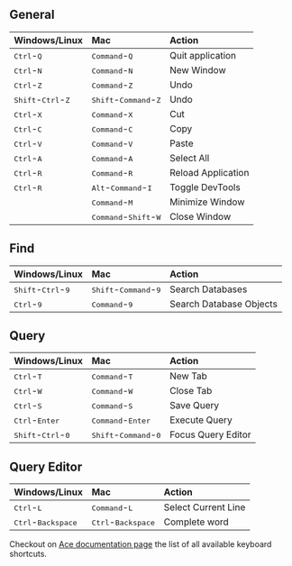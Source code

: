 ## General

| Windows/Linux                  | Mac                            | Action                         |
|:-------------------------------|:-------------------------------|:-------------------------------|
| <kbd>Ctrl</kbd>-<kbd>Q</kbd> | <kbd>Command</kbd>-<kbd>Q</kbd> | Quit application |
| <kbd>Ctrl</kbd>-<kbd>N</kbd> | <kbd>Command</kbd>-<kbd>N</kbd> | New Window |
| <kbd>Ctrl</kbd>-<kbd>Z</kbd> | <kbd>Command</kbd>-<kbd>Z</kbd> | Undo |
| <kbd>Shift</kbd>-<kbd>Ctrl</kbd>-<kbd>Z</kbd> | <kbd>Shift</kbd>-<kbd>Command</kbd>-<kbd>Z</kbd> | Undo |
| <kbd>Ctrl</kbd>-<kbd>X</kbd> | <kbd>Command</kbd>-<kbd>X</kbd> | Cut |
| <kbd>Ctrl</kbd>-<kbd>C</kbd> | <kbd>Command</kbd>-<kbd>C</kbd> | Copy |
| <kbd>Ctrl</kbd>-<kbd>V</kbd> | <kbd>Command</kbd>-<kbd>V</kbd> | Paste |
| <kbd>Ctrl</kbd>-<kbd>A</kbd> | <kbd>Command</kbd>-<kbd>A</kbd> | Select All |
| <kbd>Ctrl</kbd>-<kbd>R</kbd> | <kbd>Command</kbd>-<kbd>R</kbd> | Reload Application |
| <kbd>Ctrl</kbd>-<kbd>R</kbd> | <kbd>Alt</kbd>-<kbd>Command</kbd>-<kbd>I</kbd> | Toggle DevTools |
| | <kbd>Command</kbd>-<kbd>M</kbd> | Minimize Window |
| | <kbd>Command</kbd>-<kbd>Shift</kbd>-<kbd>W</kbd> | Close Window |

## Find

| Windows/Linux                  | Mac                            | Action                         |
|:-------------------------------|:-------------------------------|:-------------------------------|
| <kbd>Shift</kbd>-<kbd>Ctrl</kbd>-<kbd>9</kbd> | <kbd>Shift</kbd>-<kbd>Command</kbd>-<kbd>9</kbd> | Search Databases |
| <kbd>Ctrl</kbd>-<kbd>9</kbd> | <kbd>Command</kbd>-<kbd>9</kbd> | Search Database Objects |

## Query

| Windows/Linux                  | Mac                            | Action                         |
|:-------------------------------|:-------------------------------|:-------------------------------|
| <kbd>Ctrl</kbd>-<kbd>T</kbd> | <kbd>Command</kbd>-<kbd>T</kbd> | New Tab |
| <kbd>Ctrl</kbd>-<kbd>W</kbd> | <kbd>Command</kbd>-<kbd>W</kbd> | Close Tab |
| <kbd>Ctrl</kbd>-<kbd>S</kbd> | <kbd>Command</kbd>-<kbd>S</kbd> | Save Query |
| <kbd>Ctrl</kbd>-<kbd>Enter</kbd> | <kbd>Command</kbd>-<kbd>Enter</kbd> | Execute Query |
| <kbd>Shift</kbd>-<kbd>Ctrl</kbd>-<kbd>0</kbd> | <kbd>Shift</kbd>-<kbd>Command</kbd>-<kbd>0</kbd> | Focus Query Editor |


## Query Editor

| Windows/Linux                  | Mac                            | Action                         |
|:-------------------------------|:-------------------------------|:-------------------------------|
| <kbd>Ctrl</kbd>-<kbd>L</kbd> | <kbd>Command</kbd>-<kbd>L</kbd> | Select Current Line |
| <kbd>Ctrl</kbd>-<kbd>Backspace</kbd> | <kbd>Ctrl</kbd>-<kbd>Backspace</kbd> | Complete word |

Checkout on [Ace documentation page](https://github.com/ajaxorg/ace/wiki/Default-Keyboard-Shortcuts) the list of all available keyboard shortcuts.
